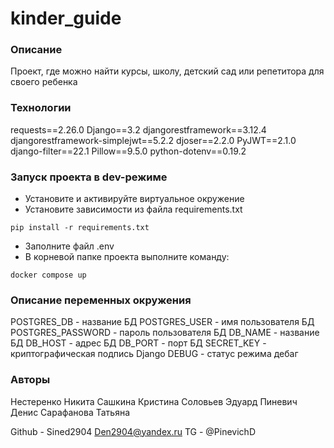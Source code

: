 # kinder_guide

### Описание
Проект, где можно найти курсы, школу, детский сад или репетитора для своего ребенка


### Технологии
requests==2.26.0
Django==3.2
djangorestframework==3.12.4
djangorestframework-simplejwt==5.2.2
djoser==2.2.0
PyJWT==2.1.0
django-filter==22.1
Pillow==9.5.0
python-dotenv==0.19.2

### Запуск проекта в dev-режиме
- Установите и активируйте виртуальное окружение
- Установите зависимости из файла requirements.txt
```
pip install -r requirements.txt
``` 
- Заполните файл .env
- В корневой папке проекта выполните команду:
```
docker compose up 
```

### Описание переменных окружения
POSTGRES_DB - название БД
POSTGRES_USER - имя пользователя БД
POSTGRES_PASSWORD - пароль пользователя БД
DB_NAME - название БД
DB_HOST - адрес БД
DB_PORT - порт БД
SECRET_KEY - криптографическая подпись Django
DEBUG - статус режима дебаг


### Авторы
Нестеренко Никита
Сашкина Кристина
Соловьев Эдуард
Пиневич Денис
Сарафанова Татьяна

Github - Sined2904
Den2904@yandex.ru
TG - @PinevichD